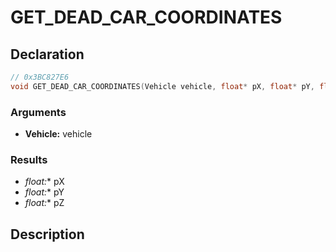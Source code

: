 # GET_DEAD_CAR_COORDINATES

## Declaration
```cpp
// 0x3BC827E6
void GET_DEAD_CAR_COORDINATES(Vehicle vehicle, float* pX, float* pY, float* pZ);
```

### Arguments
- **Vehicle:** vehicle

### Results
- **float*:** pX
- **float*:** pY
- **float*:** pZ

## Description
